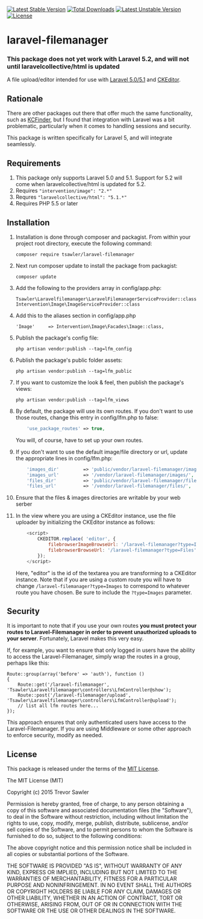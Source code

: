 [![Latest Stable Version](https://poser.pugx.org/tsawler/laravel-filemanager/v/stable)](https://packagist.org/packages/tsawler/laravel-filemanager) [![Total Downloads](https://poser.pugx.org/tsawler/laravel-filemanager/downloads)](https://packagist.org/packages/tsawler/laravel-filemanager) [![Latest Unstable Version](https://poser.pugx.org/tsawler/laravel-filemanager/v/unstable)](https://packagist.org/packages/tsawler/laravel-filemanager) [![License](https://poser.pugx.org/tsawler/laravel-filemanager/license)](https://packagist.org/packages/tsawler/laravel-filemanager)

# laravel-filemanager

### This package does not yet work with Laravel 5.2, and will not until laravelcollective/html is updated 

A file upload/editor intended for use with [Laravel 5.0/5.1](http://www.laravel.com/ "Title") and [CKEditor](http://ckeditor.com/).

## Rationale

There are other packages out there that offer much the same functionality, such as [KCFinder](http://kcfinder.sunhater.com/),
but I found that integration with Laravel was a bit problematic, particularly when it comes to handling sessions
and security.

This package is written specifically for Laravel 5, and will integrate seamlessly.

## Requirements

1. This package only supports Laravel 5.0 and 5.1. Support for 5.2 will come when laravelcollective/html is updated for 5.2.
1. Requires `"intervention/image": "2.*"`
1. Requres `"laravelcollective/html": "5.1.*"`
1. Requires PHP 5.5 or later

## Installation

1. Installation is done through composer and packagist. From within your project root directory, execute the 
following command:

    `composer require tsawler/laravel-filemanager`

1. Next run composer update to install the package from packagist:

    `composer update`

1. Add the following to the providers array in config/app.php:

    ```
    Tsawler\Laravelfilemanager\LaravelFilemanagerServiceProvider::class,
    Intervention\Image\ImageServiceProvider::class
    ```
    
1. Add this to the aliases section in config/app.php
    
    `'Image'     => Intervention\Image\Facades\Image::class,`


1. Publish the package's config file:

    `php artisan vendor:publish --tag=lfm_config`

1. Publish the package's public folder assets:

    `php artisan vendor:publish --tag=lfm_public`
    
1. If you want to customize the look & feel, then publish the package's views:

    `php artisan vendor:publish --tag=lfm_views`
    
1. By default, the package will use its own routes. If you don't want to use those routes, change this entry in config/lfm.php to false:

    ```php
        'use_package_routes' => true,
    ```
    
    You will, of course, have to set up your own routes.
    
1. If you don't want to use the default image/file directory or url, update the appropriate lines in config/lfm.php:

    ```php
        'images_dir'         => 'public/vendor/laravel-filemanager/images/',
        'images_url'         => '/vendor/laravel-filemanager/images/',
        'files_dir'          => 'public/vendor/laravel-filemanager/files/',
        'files_url'          => '/vendor/laravel-filemanager/files/',
    ```
    
1. Ensure that the files & images directories are writable by your web serber

1. In the view where you are using a CKEditor instance, use the file uploader by initializing the
CKEditor instance as follows:

    ```javascript
        <script>
            CKEDITOR.replace( 'editor', {
                filebrowserImageBrowseUrl: '/laravel-filemanager?type=Images',
                filebrowserBrowseUrl: '/laravel-filemanager?type=Files'
            });
        </script>
    ```
    
    Here, "editor" is the id of the textarea you are transforming to a CKEditor instance. Note that if
    you are using a custom route you will have to change `/laravel-filemanager?type=Images` to correspond
    to whatever route you have chosen. Be sure to include the `?type=Images` parameter.
    
    
## Security

It is important to note that if you use your own routes __you must protect your routes to Laravel-Filemanager in order to prevent
unauthorized uploads to your server__. Fortunately, Laravel makes this very easy.

If, for example, you want to ensure that only logged in users have the ability to access the Laravel-Filemanager, 
simply wrap the routes in a group, perhaps like this:

    Route::group(array('before' => 'auth'), function ()
    {
        Route::get('/laravel-filemanager', 'Tsawler\Laravelfilemanager\controllers\LfmController@show');
        Route::post('/laravel-filemanager/upload', 'Tsawler\Laravelfilemanager\controllers\LfmController@upload');
        // list all lfm routes here...
    });
    
This approach ensures that only authenticated users have access to the Laravel-Filemanager. If you are
using Middleware or some other approach to enforce security, modify as needed.
    
## License

This package is released under the terms of the [MIT License](http://opensource.org/licenses/MIT).

The MIT License (MIT)

Copyright (c) 2015 Trevor Sawler

Permission is hereby granted, free of charge, to any person obtaining a copy
of this software and associated documentation files (the "Software"), to deal
in the Software without restriction, including without limitation the rights
to use, copy, modify, merge, publish, distribute, sublicense, and/or sell
copies of the Software, and to permit persons to whom the Software is
furnished to do so, subject to the following conditions:

The above copyright notice and this permission notice shall be included in
all copies or substantial portions of the Software.

THE SOFTWARE IS PROVIDED "AS IS", WITHOUT WARRANTY OF ANY KIND, EXPRESS OR
IMPLIED, INCLUDING BUT NOT LIMITED TO THE WARRANTIES OF MERCHANTABILITY,
FITNESS FOR A PARTICULAR PURPOSE AND NONINFRINGEMENT. IN NO EVENT SHALL THE
AUTHORS OR COPYRIGHT HOLDERS BE LIABLE FOR ANY CLAIM, DAMAGES OR OTHER
LIABILITY, WHETHER IN AN ACTION OF CONTRACT, TORT OR OTHERWISE, ARISING FROM,
OUT OF OR IN CONNECTION WITH THE SOFTWARE OR THE USE OR OTHER DEALINGS IN
THE SOFTWARE.
